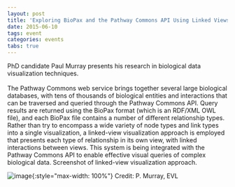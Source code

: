 ```yaml
---
layout: post
title: 'Exploring BioPax and the Pathway Commons API Using Linked Views'
date: 2015-06-10
tags: event
categories: events
tabs: true
---
```


PhD candidate Paul Murray presents his research in biological data visualization techniques.<br><br>
The Pathway Commons web service brings together several large biological databases, with tens of thousands of biological entities and interactions that can be traversed and queried through the Pathway Commons API.  Query results are returned using the BioPax format (which is an RDF/XML OWL file), and each BioPax file contains a number of different relationship types.  Rather than try to encompass a wide variety of node types and link types into a single visualization, a linked-view visualization approach is employed that presents each type of relationship in its own view, with linked interactions between views.  This system is being integrated with the Pathway Commons API to enable effective visual queries of complex biological data.
Screenshot of linked-view visualization approach.

![image](https://www.evl.uic.edu/output/originals/linked-view-screenshot.png-srcw.jpg){:style="max-width: 100%"}
Credit: P. Murray, EVL

